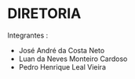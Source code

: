 # DIRETORIA
Integrantes :
- José André da Costa Neto
- Luan da Neves Monteiro Cardoso
- Pedro Henrique Leal Vieira 
